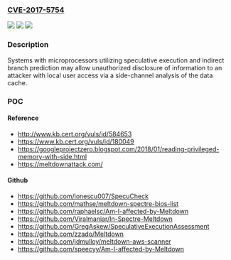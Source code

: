 ### [CVE-2017-5754](https://cve.mitre.org/cgi-bin/cvename.cgi?name=CVE-2017-5754)
![](https://img.shields.io/static/v1?label=Product&message=Most%20Modern%20Operating%20Systems&color=blue)
![](https://img.shields.io/static/v1?label=Version&message=n%2Fa&color=blue)
![](https://img.shields.io/static/v1?label=Vulnerability&message=Information%20Disclosure&color=brighgreen)

### Description

Systems with microprocessors utilizing speculative execution and indirect branch prediction may allow unauthorized disclosure of information to an attacker with local user access via a side-channel analysis of the data cache.

### POC

#### Reference
- http://www.kb.cert.org/vuls/id/584653
- https://www.kb.cert.org/vuls/id/180049
- https://googleprojectzero.blogspot.com/2018/01/reading-privileged-memory-with-side.html
- https://meltdownattack.com/

#### Github
- https://github.com/ionescu007/SpecuCheck
- https://github.com/mathse/meltdown-spectre-bios-list
- https://github.com/raphaelsc/Am-I-affected-by-Meltdown
- https://github.com/Viralmaniar/In-Spectre-Meltdown
- https://github.com/GregAskew/SpeculativeExecutionAssessment
- https://github.com/zzado/Meltdown
- https://github.com/jdmulloy/meltdown-aws-scanner
- https://github.com/speecyy/Am-I-affected-by-Meltdown

